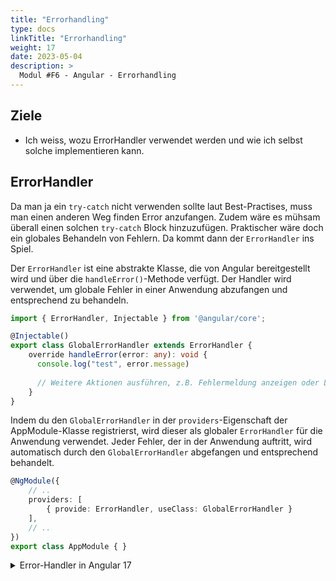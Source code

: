 ```yaml
---
title: "Errorhandling"
type: docs
linkTitle: "Errorhandling"
weight: 17
date: 2023-05-04
description: >
  Modul #F6 - Angular - Errorhandling
---
```

## Ziele
* Ich weiss, wozu ErrorHandler verwendet werden und wie ich selbst solche implementieren kann.

## ErrorHandler
Da man ja ein `try-catch` nicht verwenden sollte laut Best-Practises, muss man einen anderen Weg finden Error anzufangen. Zudem wäre es mühsam überall einen solchen `try-catch` Block hinzuzufügen.
Praktischer wäre doch ein globales Behandeln von Fehlern. Da kommt dann der `ErrorHandler` ins Spiel.

Der `ErrorHandler` ist eine abstrakte Klasse, die von Angular bereitgestellt wird und über die `handleError()`-Methode verfügt. Der Handler wird verwendet, um globale Fehler in einer Anwendung abzufangen und entsprechend zu behandeln.

```typescript
import { ErrorHandler, Injectable } from '@angular/core';

@Injectable()
export class GlobalErrorHandler extends ErrorHandler {
    override handleError(error: any): void {
      console.log("test", error.message)
        
      // Weitere Aktionen ausführen, z.B. Fehlermeldung anzeigen oder Logging durchführen
    }
}
```

Indem du den `GlobalErrorHandler` in der `providers`-Eigenschaft der AppModule-Klasse registrierst, wird dieser als globaler `ErrorHandler` für die Anwendung verwendet. Jeder Fehler, der in der Anwendung auftritt, wird automatisch durch den `GlobalErrorHandler` abgefangen und entsprechend behandelt.
```typescript
@NgModule({
    // ..
    providers: [
        { provide: ErrorHandler, useClass: GlobalErrorHandler }
    ], 
    // ..
})
export class AppModule { }
```

<details>
<summary>Error-Handler in Angular 17</summary>

Der Error-Handler beleibt in Angular 17 gleich zum erstellen, nur das verwenden ist anders.

Man muss ihn neu im `app.config.ts` angeben, das sieht dann wie folgt aus:

```ts
export const appConfig: ApplicationConfig = {
    providers: [provideRouter(routes), provideHttpClient(withInterceptors(
        [authInterceptor]
)), {
        provide: ErrorHandler, 
        useClass: GlobalErrorHandler
    }]
};
```

Wenn man den Error-Handler auch bei Service-Subscription verwenden möchte. Muss man einen Interceptor dafür verwenden, dieser fängt dann die Error ab, welche vom Service kommen.

```ts
import { HttpInterceptorFn } from '@angular/common/http';
import {catchError, throwError} from "rxjs";

export const errorInterceptor: HttpInterceptorFn = (req, next) => {
  return next(req).pipe(catchError(error => {
    return throwError(() => error)
  }));
};
```

Diesen Interceptor muss man dann, wie andere auch, im `app.config.ts` angeben.
```ts
export const appConfig: ApplicationConfig = {
    providers: [provideRouter(routes), provideHttpClient(withInterceptors(
        [authInterceptor, errorInterceptor]
)), {
        provide: ErrorHandler, 
        useClass: GlobalErrorHandler
}]
};
```

</details>